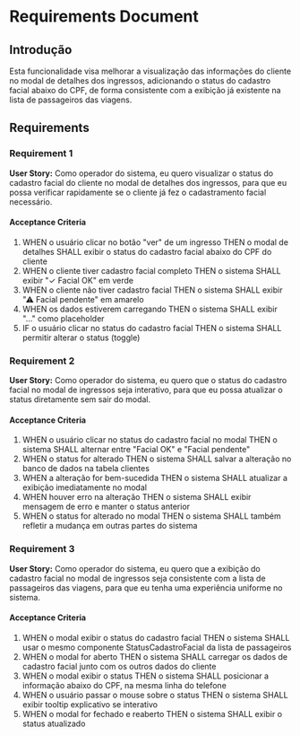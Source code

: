 # Requirements Document

## Introdução

Esta funcionalidade visa melhorar a visualização das informações do cliente no modal de detalhes dos ingressos, adicionando o status do cadastro facial abaixo do CPF, de forma consistente com a exibição já existente na lista de passageiros das viagens.

## Requirements

### Requirement 1

**User Story:** Como operador do sistema, eu quero visualizar o status do cadastro facial do cliente no modal de detalhes dos ingressos, para que eu possa verificar rapidamente se o cliente já fez o cadastramento facial necessário.

#### Acceptance Criteria

1. WHEN o usuário clicar no botão "ver" de um ingresso THEN o modal de detalhes SHALL exibir o status do cadastro facial abaixo do CPF do cliente
2. WHEN o cliente tiver cadastro facial completo THEN o sistema SHALL exibir "✓ Facial OK" em verde
3. WHEN o cliente não tiver cadastro facial THEN o sistema SHALL exibir "⚠ Facial pendente" em amarelo
4. WHEN os dados estiverem carregando THEN o sistema SHALL exibir "..." como placeholder
5. IF o usuário clicar no status do cadastro facial THEN o sistema SHALL permitir alterar o status (toggle)

### Requirement 2

**User Story:** Como operador do sistema, eu quero que o status do cadastro facial no modal de ingressos seja interativo, para que eu possa atualizar o status diretamente sem sair do modal.

#### Acceptance Criteria

1. WHEN o usuário clicar no status do cadastro facial no modal THEN o sistema SHALL alternar entre "Facial OK" e "Facial pendente"
2. WHEN o status for alterado THEN o sistema SHALL salvar a alteração no banco de dados na tabela clientes
3. WHEN a alteração for bem-sucedida THEN o sistema SHALL atualizar a exibição imediatamente no modal
4. WHEN houver erro na alteração THEN o sistema SHALL exibir mensagem de erro e manter o status anterior
5. WHEN o status for alterado no modal THEN o sistema SHALL também refletir a mudança em outras partes do sistema

### Requirement 3

**User Story:** Como operador do sistema, eu quero que a exibição do cadastro facial no modal de ingressos seja consistente com a lista de passageiros das viagens, para que eu tenha uma experiência uniforme no sistema.

#### Acceptance Criteria

1. WHEN o modal exibir o status do cadastro facial THEN o sistema SHALL usar o mesmo componente StatusCadastroFacial da lista de passageiros
2. WHEN o modal for aberto THEN o sistema SHALL carregar os dados de cadastro facial junto com os outros dados do cliente
3. WHEN o modal exibir o status THEN o sistema SHALL posicionar a informação abaixo do CPF, na mesma linha do telefone
4. WHEN o usuário passar o mouse sobre o status THEN o sistema SHALL exibir tooltip explicativo se interativo
5. WHEN o modal for fechado e reaberto THEN o sistema SHALL exibir o status atualizado